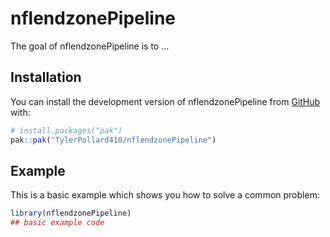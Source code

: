 
<!-- README.md is generated from README.Rmd. Please edit that file -->

# nflendzonePipeline

<!-- badges: start -->

<!-- badges: end -->

The goal of nflendzonePipeline is to …

## Installation

You can install the development version of nflendzonePipeline from
[GitHub](https://github.com/) with:

``` r
# install.packages("pak")
pak::pak("TylerPollard410/nflendzonePipeline")
```

## Example

This is a basic example which shows you how to solve a common problem:

``` r
library(nflendzonePipeline)
## basic example code
```
